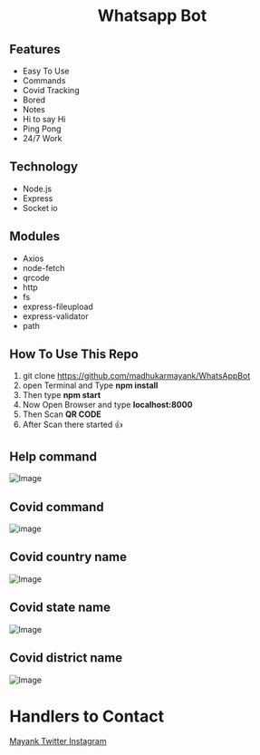 # <div align="center">Whatsapp Bot</div>

## Features

- Easy To Use
- Commands
- Covid Tracking
- Bored
- Notes
- Hi to say Hi
- Ping Pong
- 24/7 Work

## Technology

- Node.js
- Express
- Socket io

## Modules

- Axios
- node-fetch
- qrcode
- http
- fs
- express-fileupload
- express-validator
- path

## How To Use This Repo
1. git clone https://github.com/madhukarmayank/WhatsAppBot
2. open Terminal and Type **npm install**
3. Then type **npm start**
4. Now Open Browser and type **localhost:8000**
5. Then Scan **QR CODE**
6. After Scan there started 👍

## Help command 
![Image](https://github.com/madhukarmayank/wa-bot-v4/blob/master/img/help.jpg)
## Covid command
![image](https://github.com/madhukarmayank/wa-bot-v4/blob/master/img/covid.jpg)
## Covid country name
![Image](https://github.com/madhukarmayank/wa-bot-v4/blob/master/img/covid_india.jpg)
## Covid state name
![Image](https://github.com/madhukarmayank/wa-bot-v4/blob/master/img/covid_Chha.jpg)
## Covid district name
![Image](https://github.com/madhukarmayank/wa-bot-v4/blob/master/img/covid_durg.jpg)

# Handlers to Contact

<a href="https://github.com/madhukarmayank"> Mayank </a>
<a href="https://twitter.com/ranochtech"> Twitter </a>
<a href="https://instagram.com/ranochtech"> Instagram </a>
